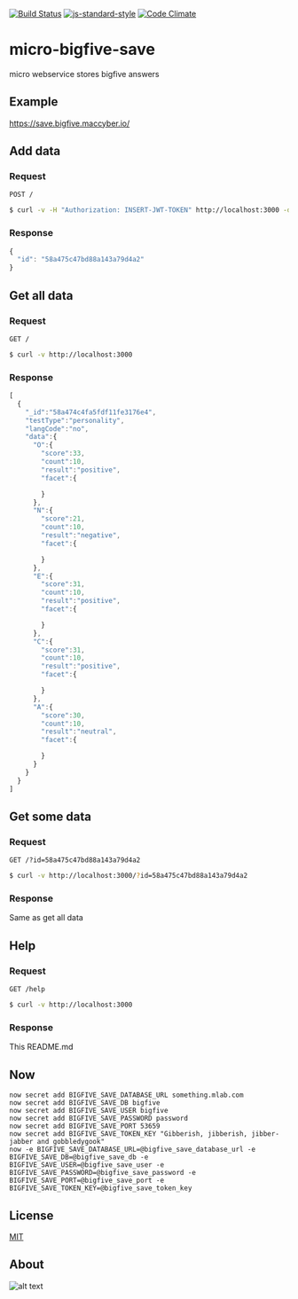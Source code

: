 [![Build Status](https://travis-ci.org/maccyber/micro-bigfive-save.svg?branch=master)](https://travis-ci.org/maccyber/micro-bigfive-save)
[![js-standard-style](https://img.shields.io/badge/code%20style-standard-brightgreen.svg?style=flat)](https://github.com/feross/standard)
[![Code Climate](https://codeclimate.com/github/maccyber/micro-bigfive-save/badges/gpa.svg)](https://codeclimate.com/github/maccyber/micro-bigfive-save)

# micro-bigfive-save

micro webservice stores bigfive answers

## Example

https://save.bigfive.maccyber.io/

## Add data

### Request

```POST /```

```sh
$ curl -v -H "Authorization: INSERT-JWT-TOKEN" http://localhost:3000 -d '{"someData": "this is posted to database" }'
```

### Response

```JavaScript
{
  "id": "58a475c47bd88a143a79d4a2"
}
```

## Get all data

### Request
```GET /```

```sh
$ curl -v http://localhost:3000
```

### Response

```JavaScript
[  
  {  
    "_id":"58a474c4fa5fdf11fe3176e4",
    "testType":"personality",
    "langCode":"no",
    "data":{  
      "O":{  
        "score":33,
        "count":10,
        "result":"positive",
        "facet":{  

        }
      },
      "N":{  
        "score":21,
        "count":10,
        "result":"negative",
        "facet":{  

        }
      },
      "E":{  
        "score":31,
        "count":10,
        "result":"positive",
        "facet":{  

        }
      },
      "C":{  
        "score":31,
        "count":10,
        "result":"positive",
        "facet":{  

        }
      },
      "A":{  
        "score":30,
        "count":10,
        "result":"neutral",
        "facet":{  

        }
      }
    }
  }
]
```

## Get some data

### Request

```GET /?id=58a475c47bd88a143a79d4a2```

```sh
$ curl -v http://localhost:3000/?id=58a475c47bd88a143a79d4a2
```

### Response

Same as get all data

## Help

### Request

```GET /help```

```sh
$ curl -v http://localhost:3000
```

### Response

This README.md


## Now


```
now secret add BIGFIVE_SAVE_DATABASE_URL something.mlab.com
now secret add BIGFIVE_SAVE_DB bigfive
now secret add BIGFIVE_SAVE_USER bigfive
now secret add BIGFIVE_SAVE_PASSWORD password
now secret add BIGFIVE_SAVE_PORT 53659
now secret add BIGFIVE_SAVE_TOKEN_KEY "Gibberish, jibberish, jibber-jabber and gobbledygook"
now -e BIGFIVE_SAVE_DATABASE_URL=@bigfive_save_database_url -e BIGFIVE_SAVE_DB=@bigfive_save_db -e BIGFIVE_SAVE_USER=@bigfive_save_user -e BIGFIVE_SAVE_PASSWORD=@bigfive_save_password -e BIGFIVE_SAVE_PORT=@bigfive_save_port -e BIGFIVE_SAVE_TOKEN_KEY=@bigfive_save_token_key
```


## License
[MIT](LICENSE)

## About

![alt text](https://robohash.org/micro-bigfive-save.png "Robohash image of micro-bigfive-save")
